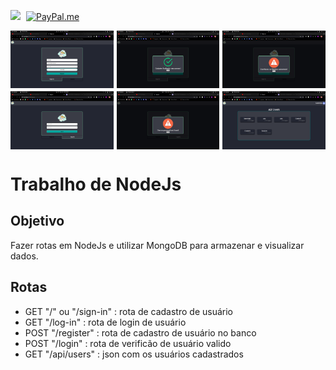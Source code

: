 <a href ="https://www.linkedin.com/in/henrickyl/"><img src="https://image.flaticon.com/icons/svg/174/174857.svg" width="20" style="margin-right:5px"></a>
[![PayPal.me](https://img.shields.io/badge/paypal-donate-119fde.svg)](https://www.paypal.com/cgi-bin/webscr?cmd=_donations&business=5EYBZRRUNZ7UA&currency_code=BRL&source=url)


<div style="display: grid; grid-template-columns: 1fr 1fr 1fr; grid-gap: 5px;">
<img src="1.png" width="200px">
<img src="2.png" width="200px">
<img src="3.png" width="200px">
<img src="4.png" width="200px">
<img src="5.png" width="200px">
<img src="6.png" width="200px">
</div>


# Trabalho de NodeJs

## Objetivo

Fazer rotas em NodeJs e utilizar  MongoDB para armazenar e visualizar dados.

## Rotas

* GET 		"/" ou "/sign-in" 	: rota de cadastro de usuário  
* GET		"/log-in" 		: rota de login de usuário
* POST		"/register"		: rota de cadastro de usuário no banco
* POST		"/login"			: rota de verificão de usuário valido
* GET		"/api/users"		: json com os usuários cadastrados


